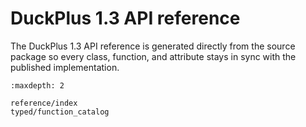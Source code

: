 # DuckPlus 1.3 API reference

The DuckPlus 1.3 API reference is generated directly from the source package so
every class, function, and attribute stays in sync with the published
implementation.

```{toctree}
:maxdepth: 2

reference/index
typed/function_catalog
```
